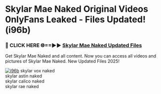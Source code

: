 # Skylar Mae Naked Original Videos 0nlyFans Leaked - Files Updated! (i96b)

<h3>🔴 CLICK HERE 🌐==►► <a href="https://tinyurl.com/up5wt9bj" rel="nofollow">Skylar Mae Naked Updated Files</a></h3>

Get Skylar Mae Naked and all content. Now you can access all videos and pictures of Skylar Mae Naked. New Updated Files 2025!

[![i96b](https://i.imgur.com/ABiUzMV.gif)](https://tinyurl.com/up5wt9bj)
skylar vox naked<br>
skylar astin naked<br>
skylar calico naked<br>
skylar rae naked